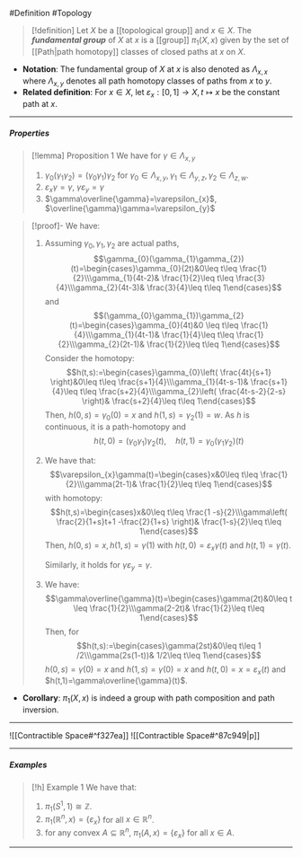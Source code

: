 #Definition #Topology 

> [!definition]
> Let $X$ be a [[topological group]] and $x\in X$. The ***fundamental group*** of $X$ at $x$ is a [[group]] $\pi_{1}(X,x)$ given by the set of [[Path|path homotopy]] classes of closed paths at $x$ on $X$.
- **Notation**: The fundamental group of $X$ at $x$ is also denoted as $\Lambda_{x,x}$ where $\Lambda_{x,y}$ denotes all path homotopy classes of paths from $x$ to $y$.
- **Related definition**: For $x\in X$, let $\varepsilon_{x}:[0,1]\to X, t\mapsto x$ be the constant path at $x$.
---
##### Properties
> [!lemma] Proposition 1
> We have for $\gamma\in \Lambda_{x,y}$
> 1. $\gamma_{0}(\gamma_{1}\gamma_{2})=(\gamma_{0}\gamma_{1})\gamma_{2}$ for $\gamma_{0}\in \Lambda_{x,y},\gamma_{1}\in \Lambda_{y,z},\gamma_{2}\in \Lambda_{z,w}$.
> 2. $\varepsilon_{x}\gamma=\gamma$, $\gamma \varepsilon_{y}=\gamma$
> 4. $\gamma\overline{\gamma}=\varepsilon_{x}$, $\overline{\gamma}\gamma=\varepsilon_{y}$

> [!proof]-
> We have: 
> 1. Assuming $\gamma_{0},\gamma_{1},\gamma_{2}$ are actual paths, $$\gamma_{0}(\gamma_{1}\gamma_{2})(t)=\begin{cases}\gamma_{0}(2t)&0\leq t\leq \frac{1}{2}\\\gamma_{1}(4t-2)& \frac{1}{2}\leq t\leq \frac{3}{4}\\\gamma_{2}(4t-3)& \frac{3}{4}\leq t\leq 1\end{cases}$$and $$(\gamma_{0}\gamma_{1})\gamma_{2}(t)=\begin{cases}\gamma_{0}(4t)&0 \leq t\leq \frac{1}{4}\\\gamma_{1}(4t-1)& \frac{1}{4}\leq t\leq \frac{1}{2}\\\gamma_{2}(2t-1)& \frac{1}{2}\leq t\leq 1\end{cases}$$Consider the homotopy: $$h(t,s):=\begin{cases}\gamma_{0}\left( \frac{4t}{s+1} \right)&0\leq t\leq \frac{s+1}{4}\\\gamma_{1}(4t-s-1)& \frac{s+1}{4}\leq t\leq \frac{s+2}{4}\\\gamma_{2}\left( \frac{4t-s-2}{2-s} \right)& \frac{s+2}{4}\leq t\leq 1\end{cases}$$Then, $h(0,s)=\gamma_{0}(0)=x$ and $h(1,s)=\gamma_{2}(1)=w$. As $h$ is continuous, it is a path-homotopy and $$h(t,0)=(\gamma_{0}\gamma_{1})\gamma_{2}(t), \quad h(t,1)=\gamma_{0}(\gamma_{1}\gamma_{2})(t)$$
> 2. We have that: $$\varepsilon_{x}\gamma(t)=\begin{cases}x&0\leq t\leq \frac{1}{2}\\\gamma(2t-1)& \frac{1}{2}\leq t\leq 1\end{cases}$$with homotopy: $$h(t,s)=\begin{cases}x&0\leq t\leq \frac{1 -s}{2}\\\gamma\left(  \frac{2}{1+s}t+1 -\frac{2}{1+s} \right)& \frac{1-s}{2}\leq t\leq 1\end{cases}$$Then, $h(0,s)=x, h(1,s)=\gamma(1)$ with $h(t,0)=\varepsilon_{x}\gamma(t)$ and $h(t,1)=\gamma(t)$.
>    
>    Similarly, it holds for $\gamma \varepsilon_{y}=\gamma$.
> 3. We have: $$\gamma\overline{\gamma}(t)=\begin{cases}\gamma(2t)&0\leq t \leq \frac{1}{2}\\\gamma(2-2t)& \frac{1}{2}\leq t\leq 1\end{cases}$$Then, for$$h(t,s):=\begin{cases}\gamma(2st)&0\leq t\leq 1 /2\\\gamma(2s(1-t))& 1/2\leq t\leq 1\end{cases}$$$h(0,s)=\gamma(0)=x$ and $h(1,s)=\gamma(0)=x$ and $h(t,0)=x=\varepsilon_{x}(t)$ and $h(t,1)=\gamma\overline{\gamma}(t)$. 

- **Corollary**: $\pi_{1}(X,x)$ is indeed a group with path composition and path inversion.
---

![[Contractible Space#^f327ea]]
![[Contractible Space#^87c949|p]]

---
##### Examples
> [!h] Example 1
> We have that:
> 1. $\pi_{1}(S^1,1)\cong \mathbb{Z}$.
> 2. $\pi_{1}(\mathbb{R}^n,x)=\{ \varepsilon_{x} \}$ for all $x\in \mathbb{R}^n$.
> 3. for any convex $A\subseteq \mathbb{R}^n$, $\pi_{1}(A,x)=\{ \varepsilon_{x} \}$ for all $x\in A$.
---

